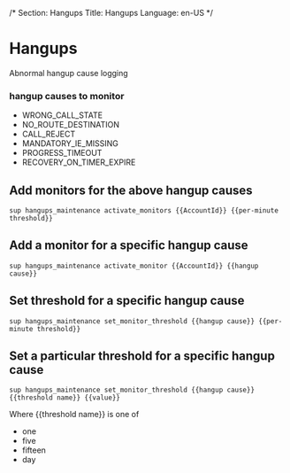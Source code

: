 /*
Section: Hangups
Title: Hangups
Language: en-US
*/

# Hangups

Abnormal hangup cause logging

### hangup causes to monitor

- WRONG_CALL_STATE
- NO_ROUTE_DESTINATION
- CALL_REJECT
- MANDATORY_IE_MISSING
- PROGRESS_TIMEOUT
- RECOVERY_ON_TIMER_EXPIRE



## Add monitors for the above hangup causes

    sup hangups_maintenance activate_monitors {{AccountId}} {{per-minute threshold}}


## Add a monitor for a specific hangup cause

    sup hangups_maintenance activate_monitor {{AccountId}} {{hangup cause}}


## Set threshold for a specific hangup cause

    sup hangups_maintenance set_monitor_threshold {{hangup cause}} {{per-minute threshold}}


## Set a particular threshold for a specific hangup cause

    sup hangups_maintenance set_monitor_threshold {{hangup cause}} {{threshold name}} {{value}}

Where {{threshold name}} is one of
* one
* five
* fifteen
* day


